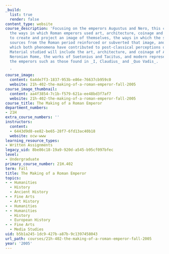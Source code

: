 ```yaml
---
_build:
  list: true
  render: false
content_type: website
course_description: 'Focusing on the emperors Augustus and Nero, this course investigates
  the ways in which Roman emperors used art, architecture, coinage and other media
  to create and project an image of themselves, the ways in which the surviving literary
  sources from the Roman period reinforced or subverted that image, and the ways in
  which both phenomena have contributed to post-classical perceptions of Roman emperors.
  Material studied will include the art, architecture, and coinage of Augustan and
  Neronian Rome, the works of Suetonius and Tacitus, and modern representations of
  the emperors such as those found in _I, Claudius_ and _Quo Vadis_.

  '
course_image:
  content: 6a4de7f3-1837-953b-e86e-76637cb959c0
  website: 21h-402-the-making-of-a-roman-emperor-fall-2005
course_image_thumbnail:
  content: aa4f3854-7c1b-f579-621a-ee48bd3f7af7
  website: 21h-402-the-making-of-a-roman-emperor-fall-2005
course_title: The Making of a Roman Emperor
department_numbers:
- 21H
extra_course_numbers: ''
instructors:
  content:
  - 6443d9d8-ee82-be65-28f7-6fd13ac40b18
  website: ocw-www
learning_resource_types:
- Written Assignments
legacy_uid: 8be86c18-19a9-920d-a545-b95cf097bfec
level:
- Undergraduate
primary_course_number: 21H.402
term: Fall
title: The Making of a Roman Emperor
topics:
- - Humanities
  - History
  - Ancient History
- - Fine Arts
  - Art History
- - Humanities
- - Humanities
  - History
  - European History
- - Fine Arts
  - Media Studies
uid: b5b1a245-1dc9-427b-a87b-9c1397458043
url_path: courses/21h-402-the-making-of-a-roman-emperor-fall-2005
year: '2005'
---
```

